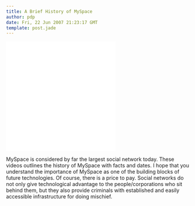 ```yaml
---
title: A Brief History of MySpace
author: pdp
date: Fri, 22 Jun 2007 21:23:17 GMT
template: post.jade
---
```


<iframe class="video" src="//www.youtube.com/embed/iGTSXdXS15U" frameborder="0" allowfullscreen></iframe>

<iframe class="video" src="//www.youtube.com/embed/cjGzoddoT3Q" frameborder="0" allowfullscreen></iframe>

MySpace is considered by far the largest social network today. These videos outlines the history of MySpace with facts and dates. I hope that you understand the importance of MySpace as one of the building blocks of future technologies. Of course, there is a price to pay. Social networks do not only give technological advantage to the people/corporations who sit behind them, but they also provide criminals with established and easily accessible infrastructure for doing mischief.
